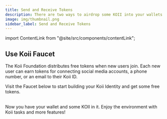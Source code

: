 ```yaml
---
title: Send and Receive Tokens
description: There are two ways to airdrop some KOII into your wallets.
image: img/thumbnail.png
sidebar_label: Send and Receive Tokens
---
```


import ContentLink from "@site/src/components/contentLink";

## Use Koii Faucet

The Koii Foundation distributes free tokens when new users join. Each new user can earn tokens for connecting social media accounts, a phone number, or an email to their Koii ID.

Visit the Faucet below to start building your Koii Identity and get some free tokens.

<ContentLink title="Faucet | Koii Network" link="https://faucet.koii.live/" imageLink="https://faucet.koii.live/favicon.ico" />

<br />
Now you have your wallet and some KOII in it. Enjoy the environment with Koii tasks and more features!
